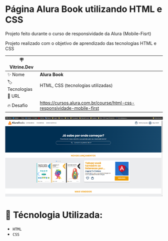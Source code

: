 # Página Alura Book utilizando HTML e CSS
Projeto feito durante o curso de responsividade da Alura (Mobile-Fisrt)

Projeto realizado com o objetivo de aprendizado das tecnologias HTML e CSS

| :placard: Vitrine.Dev |     |
| -------------  | --- |
| :sparkles: Nome        | **Alura Book**
| :label: Tecnologias | HTML, CSS (tecnologias utilizadas)
| :rocket: URL         | 
| :fire: Desafio     | https://cursos.alura.com.br/course/html-css-responsividade-mobile-first

<!-- Inserir imagem com a #vitrinedev ao final do link -->
![](https://github.com/igorhgds/aluraBook/blob/main/alurabook.PNG#vitrinedev)

# :hammer: Técnologia Utilizada:

- `HTML`
- `CSS`
